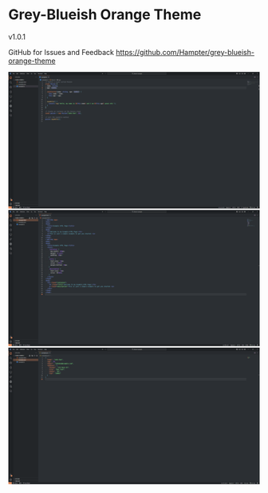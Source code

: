 # Grey-Blueish Orange Theme
v1.0.1

GitHub for Issues and Feedback
https://github.com/Hampter/grey-blueish-orange-theme

![example image](example.png "Example")
![example image](example2.png "Example")
![example image](example3.png "Example")